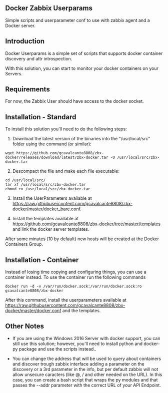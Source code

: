 Docker Zabbix Userparams
------------------------
Simple scripts and userparameter conf to use with zabbix agent and a Docker server. 

Introduction
------------

Docker Userparams is a simple set of scripts that supports docker container discovery
and attr introspection.

With this solution, you can start to monitor your docker containers on your Servers.

Requirements
------------

For now, the Zabbix User should have access to the docker socket.


Installation - Standard 
-----------------------

To install this solution you'll need to do the following steps:

1. Download the latest version of the binaries into the "/usr/local/src" folder using the command (or similar):

```
wget https://github.com/gcavalcante8808/zbx-docker/releases/download/latest/zbx-docker.tar -O /usr/local/src/zbx-docker.tar 
```

2. Descompact the file and make each file executable:

```
cd /usr/local/src/
tar xf /usr/local/src/zbx-docker.tar
chmod +x /usr/local/src/zbx-docker.tar
```

3. Install the UserParameters available at https://raw.githubusercontent.com/gcavalcante8808/zbx-docker/master/docker_bare.conf.

4. Install the templates available at https://github.com/gcavalcante8808/zbx-docker/tree/master/templates and link the docker server templates.

After some minutes (10 by default) new hosts will be created at the Docker Containers Group.


Installation - Container
------------------------

Instead of losing time copying and configuring things, you can use a container instead. To use the container run the following commands

```
docker run -d -v /var/run/docker.sock:/var/run/docker.sock:ro gcavalcante8808/zbx-docker
```

After this command, install the userparameters available at https://raw.githubusercontent.com/gcavalcante8808/zbx-docker/master/docker.conf and the templates.

Other Notes
-----------

 * If you are using the Windows 2016 Server with docker support, you can still use this solution; however, you'll need to install python and 
docker-py package and use the scripts instead..

 * You can change the address that will be used to query about containers and discover trough zabbix interface adding a parameter on the discovery or a 3rd parameter in the info, but per default zabbix will not allow unsecure caracters (like @, / and other needed on the URL). In this case, you can create a bash script that wraps the py modules and that passes the --addr parameter with the correct URL of your  API Endpoint.
